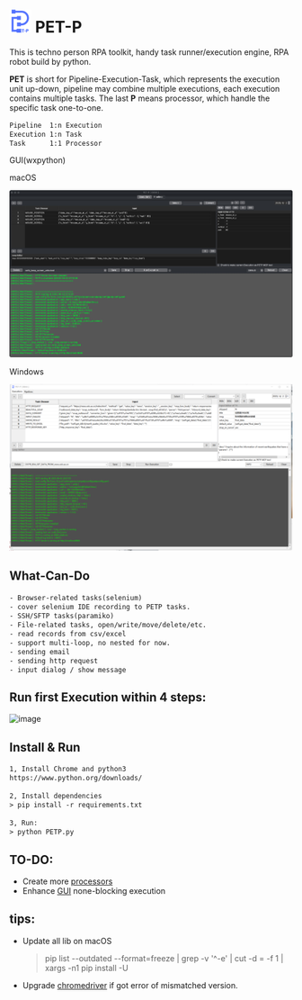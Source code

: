 # ![image](./image/petp_small.png) PET-P

This is techno person RPA toolkit, handy task runner/execution engine, RPA robot build by python.

**PET** is short for Pipeline-Execution-Task, which represents the execution unit up-down, pipeline may combine multiple
executions, each execution contains multiple tasks. The last **P** means processor, which handle the specific task
one-to-one.

    Pipeline  1:n Execution
    Execution 1:n Task
    Task      1:1 Processor

GUI(wxpython)

macOS

![image](https://raw.githubusercontent.com/lorisunjunbin/petp/master/image/PETP_overview.png)

Windows

![image](https://raw.githubusercontent.com/lorisunjunbin/petp/master/image/PETP_overview_windows.png)

## What-Can-Do

    - Browser-related tasks(selenium)
    - cover selenium IDE recording to PETP tasks.
    - SSH/SFTP tasks(paramiko)
    - File-related tasks, open/write/move/delete/etc.
    - read records from csv/excel
    - support multi-loop, no nested for now.
    - sending email
    - sending http request
    - input dialog / show message

## Run first Execution within 4 steps:

![image](https://raw.githubusercontent.com/lorisunjunbin/petp/master/image/user_manual.jpg)

## Install & Run

    1, Install Chrome and python3
    https://www.python.org/downloads/

    2, Install dependencies  
    > pip install -r requirements.txt

    3, Run: 
    > python PETP.py

## TO-DO:

- Create more [processors](./core/processors)
- Enhance [GUI](./mvp) none-blocking execution

## tips:

- Update all lib on macOS
  > pip list --outdated --format=freeze | grep -v '^\-e' | cut -d = -f 1 | xargs -n1 pip install -U
- Upgrade [chromedriver](https://chromedriver.chromium.org/downloads) if got error of mismatched version.
     
